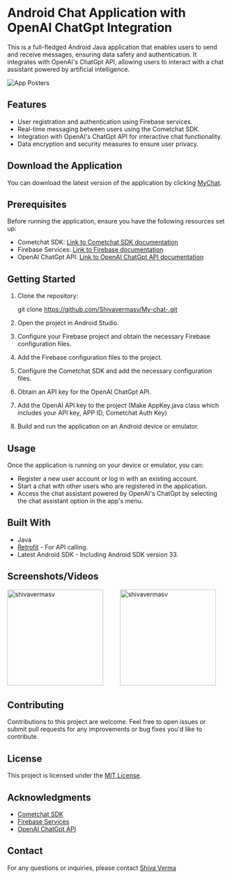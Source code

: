 # Android Chat Application with OpenAI ChatGpt Integration

This is a full-fledged Android Java application that enables users to send and receive messages, ensuring data safety and authentication. It integrates with OpenAI's ChatGpt API, allowing users to interact with a chat assistant powered by artificial intelligence.

![App Posters](https://github.com/Shivavermasv/My-chat-/assets/93510372/3e536e57-a399-4602-acd7-8f2a2262c3ea)

## Features

- User registration and authentication using Firebase services.
- Real-time messaging between users using the Cometchat SDK.
- Integration with OpenAI's ChatGpt API for interactive chat functionality.
- Data encryption and security measures to ensure user privacy.

## Download the Application

You can download the latest version of the application by clicking [MyChat](https://drive.google.com/drive/folders/1avdGMYlYSc0oTBx-_JDm4i81dpzAeLzQ?usp=drive_link).


## Prerequisites

Before running the application, ensure you have the following resources set up:

- Cometchat SDK: [Link to Cometchat SDK documentation](https://www.cometchat.com/docs/android-chat-sdk/overview)
- Firebase Services: [Link to Firebase documentation](https://firebase.google.com/docs)
- OpenAI ChatGpt API: [Link to OpenAI ChatGpt API documentation](https://platform.openai.com/docs/introduction)

## Getting Started

1. Clone the repository:

   git clone https://github.com/Shivavermasv/My-chat-.git

2. Open the project in Android Studio.

3. Configure your Firebase project and obtain the necessary Firebase configuration files.

4. Add the Firebase configuration files to the project.

5. Configure the Cometchat SDK and add the necessary configuration files.

6. Obtain an API key for the OpenAI ChatGpt API.

7. Add the OpenAI API key to the project (Make AppKey.java class which includes your API key, APP ID, Cometchat Auth Key)

8. Build and run the application on an Android device or emulator.

## Usage

Once the application is running on your device or emulator, you can:

- Register a new user account or log in with an existing account.
- Start a chat with other users who are registered in the application.
- Access the chat assistant powered by OpenAI's ChatGpt by selecting the chat assistant option in the app's menu.

## Built With
- Java 
- [Retrofit](https://square.github.io/retrofit/) - For API calling.
- Latest Android SDK - Including Android SDK version 33.

## Screenshots/Videos

<p align="left">
  <img src="https://github.com/Shivavermasv/My-chat-/assets/93510372/b3444513-41f9-4543-a7e4-d10951e40978" alt="shivavermasv" width="220" />
  &nbsp;&nbsp;&nbsp;&nbsp;&nbsp;&nbsp;&nbsp;&nbsp;
  <img src="https://github.com/Shivavermasv/My-chat-/assets/93510372/84fc2d08-6d29-45e4-8434-4451120e9589" alt="shivavermasv" width="220" />
</p>

## Contributing

Contributions to this project are welcome. Feel free to open issues or submit pull requests for any improvements or bug fixes you'd like to contribute.

## License

This project is licensed under the [MIT License](LICENSE).

## Acknowledgments

- [Cometchat SDK](https://documentation.cometchat.com/docs/android-quick-start)
- [Firebase Services](https://firebase.google.com/docs/android/setup)
- [OpenAI ChatGpt API](https://platform.openai.com/docs/introduction)

## Contact

For any questions or inquiries, please contact [Shiva Verma](shiva.sv3600@gmail.com)
